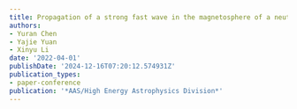 ```yaml
---
title: Propagation of a strong fast wave in the magnetosphere of a neutron star
authors:
- Yuran Chen
- Yajie Yuan
- Xinyu Li
date: '2022-04-01'
publishDate: '2024-12-16T07:20:12.574931Z'
publication_types:
- paper-conference
publication: '*AAS/High Energy Astrophysics Division*'
---
```

